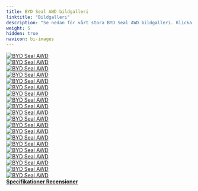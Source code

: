 ```yaml
---
title: BYD Seal AWD bildgalleri
linktitle: "Bildgalleri"
description: "Se nedan för vårt stora BYD Seal AWD bildgalleri. Klicka på bilderna för högupplösta versioner."
weight: 5
hidden: true
navicon: bi-images
---
```

<!-- markdownlint-disable MD033 -->
<div class="row" id ="my-gallery">
	<div class="pswp-grid-item col-6 col-md-4">
		<a href="https://media.evkx.net/multimedia/models/byd/seal/seal_awd/doorhandle_1.jpg"
data-pswp-src="https://media.evkx.net/multimedia/models/byd/seal/seal_awd/doorhandle_1.jpg"
data-pswp-width="3000"
data-pswp-height="2000" 
target="_blank">
			<img src="https://media.evkx.net/multimedia/models/byd/seal/seal_awd/doorhandle_1_xst.jpg" alt="BYD Seal AWD" class="img-fluid " />
		</a>
	</div>
	<div class="pswp-grid-item col-6 col-md-4">
		<a href="https://media.evkx.net/multimedia/models/byd/seal/seal_awd/exterior_1.jpg"
data-pswp-src="https://media.evkx.net/multimedia/models/byd/seal/seal_awd/exterior_1.jpg"
data-pswp-width="3000"
data-pswp-height="2000" 
target="_blank">
			<img src="https://media.evkx.net/multimedia/models/byd/seal/seal_awd/exterior_1_xst.jpg" alt="BYD Seal AWD" class="img-fluid " />
		</a>
	</div>
	<div class="pswp-grid-item col-6 col-md-4">
		<a href="https://media.evkx.net/multimedia/models/byd/seal/seal_awd/exterior_2.jpg"
data-pswp-src="https://media.evkx.net/multimedia/models/byd/seal/seal_awd/exterior_2.jpg"
data-pswp-width="3000"
data-pswp-height="2000" 
target="_blank">
			<img src="https://media.evkx.net/multimedia/models/byd/seal/seal_awd/exterior_2_xst.jpg" alt="BYD Seal AWD" class="img-fluid " />
		</a>
	</div>
	<div class="pswp-grid-item col-6 col-md-4">
		<a href="https://media.evkx.net/multimedia/models/byd/seal/seal_awd/exterior_5.jpg"
data-pswp-src="https://media.evkx.net/multimedia/models/byd/seal/seal_awd/exterior_5.jpg"
data-pswp-width="3000"
data-pswp-height="2000" 
target="_blank">
			<img src="https://media.evkx.net/multimedia/models/byd/seal/seal_awd/exterior_5_xst.jpg" alt="BYD Seal AWD" class="img-fluid " />
		</a>
	</div>
	<div class="pswp-grid-item col-6 col-md-4">
		<a href="https://media.evkx.net/multimedia/models/byd/seal/seal_awd/frontseats_1.jpg"
data-pswp-src="https://media.evkx.net/multimedia/models/byd/seal/seal_awd/frontseats_1.jpg"
data-pswp-width="3000"
data-pswp-height="2000" 
target="_blank">
			<img src="https://media.evkx.net/multimedia/models/byd/seal/seal_awd/frontseats_1_xst.jpg" alt="BYD Seal AWD" class="img-fluid " />
		</a>
	</div>
	<div class="pswp-grid-item col-6 col-md-4">
		<a href="https://media.evkx.net/multimedia/models/byd/seal/seal_awd/frunk_1.jpg"
data-pswp-src="https://media.evkx.net/multimedia/models/byd/seal/seal_awd/frunk_1.jpg"
data-pswp-width="3000"
data-pswp-height="2000" 
target="_blank">
			<img src="https://media.evkx.net/multimedia/models/byd/seal/seal_awd/frunk_1_xst.jpg" alt="BYD Seal AWD" class="img-fluid " />
		</a>
	</div>
	<div class="pswp-grid-item col-6 col-md-4">
		<a href="https://media.evkx.net/multimedia/models/byd/seal/seal_awd/headlights_1.jpg"
data-pswp-src="https://media.evkx.net/multimedia/models/byd/seal/seal_awd/headlights_1.jpg"
data-pswp-width="3000"
data-pswp-height="2000" 
target="_blank">
			<img src="https://media.evkx.net/multimedia/models/byd/seal/seal_awd/headlights_1_xst.jpg" alt="BYD Seal AWD" class="img-fluid " />
		</a>
	</div>
	<div class="pswp-grid-item col-6 col-md-4">
		<a href="https://media.evkx.net/multimedia/models/byd/seal/seal_awd/interior_1.jpg"
data-pswp-src="https://media.evkx.net/multimedia/models/byd/seal/seal_awd/interior_1.jpg"
data-pswp-width="3000"
data-pswp-height="2000" 
target="_blank">
			<img src="https://media.evkx.net/multimedia/models/byd/seal/seal_awd/interior_1_xst.jpg" alt="BYD Seal AWD" class="img-fluid " />
		</a>
	</div>
	<div class="pswp-grid-item col-6 col-md-4">
		<a href="https://media.evkx.net/multimedia/models/byd/seal/seal_awd/interior_2.jpg"
data-pswp-src="https://media.evkx.net/multimedia/models/byd/seal/seal_awd/interior_2.jpg"
data-pswp-width="3000"
data-pswp-height="2000" 
target="_blank">
			<img src="https://media.evkx.net/multimedia/models/byd/seal/seal_awd/interior_2_xst.jpg" alt="BYD Seal AWD" class="img-fluid " />
		</a>
	</div>
	<div class="pswp-grid-item col-6 col-md-4">
		<a href="https://media.evkx.net/multimedia/models/byd/seal/seal_awd/main_1.jpg"
data-pswp-src="https://media.evkx.net/multimedia/models/byd/seal/seal_awd/main_1.jpg"
data-pswp-width="3000"
data-pswp-height="2000" 
target="_blank">
			<img src="https://media.evkx.net/multimedia/models/byd/seal/seal_awd/main_1_xst.jpg" alt="BYD Seal AWD" class="img-fluid " />
		</a>
	</div>
	<div class="pswp-grid-item col-6 col-md-4">
		<a href="https://media.evkx.net/multimedia/models/byd/seal/seal_awd/rearlights_1.jpg"
data-pswp-src="https://media.evkx.net/multimedia/models/byd/seal/seal_awd/rearlights_1.jpg"
data-pswp-width="3000"
data-pswp-height="2000" 
target="_blank">
			<img src="https://media.evkx.net/multimedia/models/byd/seal/seal_awd/rearlights_1_xst.jpg" alt="BYD Seal AWD" class="img-fluid " />
		</a>
	</div>
	<div class="pswp-grid-item col-6 col-md-4">
		<a href="https://media.evkx.net/multimedia/models/byd/seal/seal_awd/screens_1.jpg"
data-pswp-src="https://media.evkx.net/multimedia/models/byd/seal/seal_awd/screens_1.jpg"
data-pswp-width="3000"
data-pswp-height="2000" 
target="_blank">
			<img src="https://media.evkx.net/multimedia/models/byd/seal/seal_awd/screens_1_xst.jpg" alt="BYD Seal AWD" class="img-fluid " />
		</a>
	</div>
	<div class="pswp-grid-item col-6 col-md-4">
		<a href="https://media.evkx.net/multimedia/models/byd/seal/seal_awd/screens_2.jpg"
data-pswp-src="https://media.evkx.net/multimedia/models/byd/seal/seal_awd/screens_2.jpg"
data-pswp-width="3000"
data-pswp-height="2000" 
target="_blank">
			<img src="https://media.evkx.net/multimedia/models/byd/seal/seal_awd/screens_2_xst.jpg" alt="BYD Seal AWD" class="img-fluid " />
		</a>
	</div>
	<div class="pswp-grid-item col-6 col-md-4">
		<a href="https://media.evkx.net/multimedia/models/byd/seal/seal_awd/screens_3.jpg"
data-pswp-src="https://media.evkx.net/multimedia/models/byd/seal/seal_awd/screens_3.jpg"
data-pswp-width="3000"
data-pswp-height="2000" 
target="_blank">
			<img src="https://media.evkx.net/multimedia/models/byd/seal/seal_awd/screens_3_xst.jpg" alt="BYD Seal AWD" class="img-fluid " />
		</a>
	</div>
	<div class="pswp-grid-item col-6 col-md-4">
		<a href="https://media.evkx.net/multimedia/models/byd/seal/seal_awd/screens_4.jpg"
data-pswp-src="https://media.evkx.net/multimedia/models/byd/seal/seal_awd/screens_4.jpg"
data-pswp-width="3000"
data-pswp-height="2000" 
target="_blank">
			<img src="https://media.evkx.net/multimedia/models/byd/seal/seal_awd/screens_4_xst.jpg" alt="BYD Seal AWD" class="img-fluid " />
		</a>
	</div>
	<div class="pswp-grid-item col-6 col-md-4">
		<a href="https://media.evkx.net/multimedia/models/byd/seal/seal_awd/screens_5.jpg"
data-pswp-src="https://media.evkx.net/multimedia/models/byd/seal/seal_awd/screens_5.jpg"
data-pswp-width="3000"
data-pswp-height="2000" 
target="_blank">
			<img src="https://media.evkx.net/multimedia/models/byd/seal/seal_awd/screens_5_xst.jpg" alt="BYD Seal AWD" class="img-fluid " />
		</a>
	</div>
	<div class="pswp-grid-item col-6 col-md-4">
		<a href="https://media.evkx.net/multimedia/models/byd/seal/seal_awd/screens_6.jpg"
data-pswp-src="https://media.evkx.net/multimedia/models/byd/seal/seal_awd/screens_6.jpg"
data-pswp-width="3000"
data-pswp-height="2000" 
target="_blank">
			<img src="https://media.evkx.net/multimedia/models/byd/seal/seal_awd/screens_6_xst.jpg" alt="BYD Seal AWD" class="img-fluid " />
		</a>
	</div>
	<div class="pswp-grid-item col-6 col-md-4">
		<a href="https://media.evkx.net/multimedia/models/byd/seal/seal_awd/secondrowseats_1.jpg"
data-pswp-src="https://media.evkx.net/multimedia/models/byd/seal/seal_awd/secondrowseats_1.jpg"
data-pswp-width="3000"
data-pswp-height="2000" 
target="_blank">
			<img src="https://media.evkx.net/multimedia/models/byd/seal/seal_awd/secondrowseats_1_xst.jpg" alt="BYD Seal AWD" class="img-fluid " />
		</a>
	</div>
	<div class="pswp-grid-item col-6 col-md-4">
		<a href="https://media.evkx.net/multimedia/models/byd/seal/seal_awd/soundsystem_1.jpg"
data-pswp-src="https://media.evkx.net/multimedia/models/byd/seal/seal_awd/soundsystem_1.jpg"
data-pswp-width="3000"
data-pswp-height="2000" 
target="_blank">
			<img src="https://media.evkx.net/multimedia/models/byd/seal/seal_awd/soundsystem_1_xst.jpg" alt="BYD Seal AWD" class="img-fluid " />
		</a>
	</div>
	<div class="pswp-grid-item col-6 col-md-4">
		<a href="https://media.evkx.net/multimedia/models/byd/seal/seal_awd/wheels_1.jpg"
data-pswp-src="https://media.evkx.net/multimedia/models/byd/seal/seal_awd/wheels_1.jpg"
data-pswp-width="3000"
data-pswp-height="2000" 
target="_blank">
			<img src="https://media.evkx.net/multimedia/models/byd/seal/seal_awd/wheels_1_xst.jpg" alt="BYD Seal AWD" class="img-fluid " />
		</a>
	</div>
</div>
<script type="module">
  import PhotoSwipeLightbox from '/js/photoswipe-lightbox.esm.js';
    const lightbox = new PhotoSwipeLightbox({
       gallery: '#my-gallery',
        children: 'a',
        pswpModule: () => import('/js/photoswipe.esm.js')
    });
lightbox.init();
</script>
<div class="mt-3 mb-3">
<a href="../specifications/" class="text-decoration-none text-black">
<strong><i class="bi-arrow-left"></i> Specifikationer </strong>
</a>
<a href="../reviews/" class="text-decoration-none text-black float-end">
<strong>Recensioner <i class="bi-arrow-right"></i></strong>
</a>
</div>

